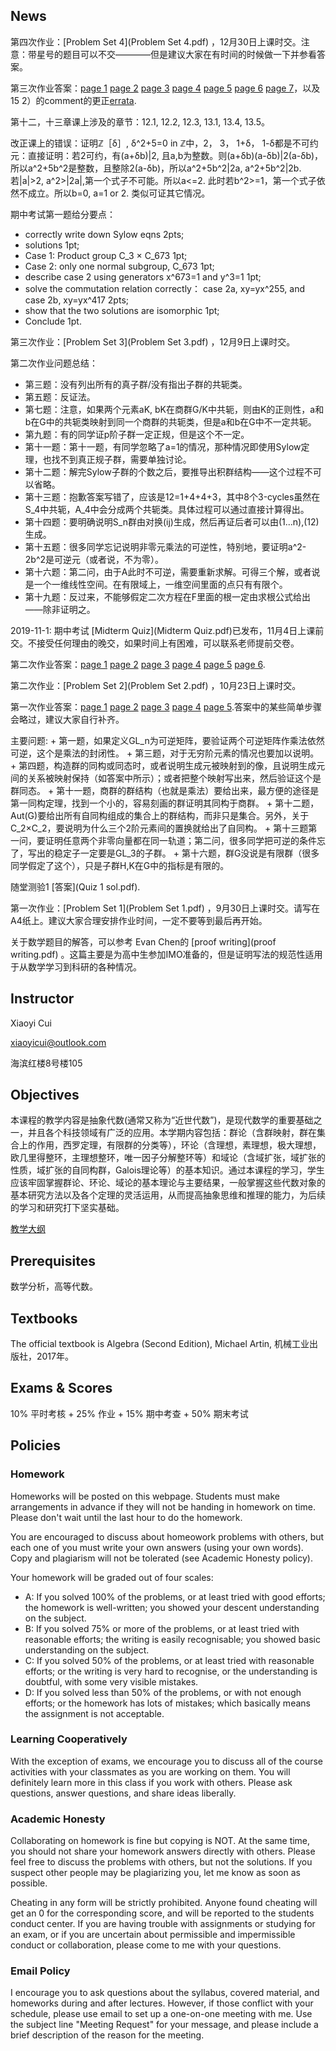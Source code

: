 
## News

第四次作业：[Problem Set 4](Problem Set 4.pdf) ，12月30日上课时交。注意：带星号的题目可以不交————但是建议大家在有时间的时候做一下并参看答案。


第三次作业答案：[page 1](3-1.JPG) [page 2](3-2.JPG) [page 3](3-3.JPG) [page 4](3-4.JPG) [page 5](3-5.JPG) [page 6](3-6.JPG) [page 7](3-7.JPG)，以及15 2）的comment的更正[errata](3-err.JPG).

第十二，十三章课上涉及的章节：12.1, 12.2, 12.3, 13.1, 13.4, 13.5。

改正课上的错误：证明ℤ［δ］, δ^2+5=0 in ℤ中，2， 3， 1+δ， 1-δ都是不可约元：直接证明：若2可约，有(a+δb)|2, 且a,b为整数。则(a+δb)(a-δb)|2(a-δb)，所以a^2+5b^2是整数，且整除2(a-δb)，所以a^2+5b^2|2a, a^2+5b^2|2b. 若|a|>2, a^2>|2a|,第一个式子不可能。所以a<=2. 此时若b^2>=1，第一个式子依然不成立。所以b=0, a=1 or 2. 类似可证其它情况。

期中考试第一题给分要点：
+ correctly write down Sylow eqns 2pts; 
+ solutions 1pt; 
+ Case 1: Product group C_3 × C_673 1pt; 
+ Case 2: only one normal subgroup, C_673 1pt; 
+ describe case 2 using generators x^673=1 and y^3=1 1pt; 
+ solve the commutation relation correctly： case 2a, xy=yx^255, and case 2b, xy=yx^417 2pts; 
+ show that the two solutions are isomorphic 1pt; 
+ Conclude 1pt.

第三次作业：[Problem Set 3](Problem Set 3.pdf) ，12月9日上课时交。

第二次作业问题总结：
+ 第三题：没有列出所有的真子群/没有指出子群的共轭类。
+ 第五题：反证法。
+ 第七题：注意，如果两个元素aK, bK在商群G/K中共轭，则由K的正则性，a和b在G中的共轭类映射到同一个商群的共轭类，但是a和b在G中不一定共轭。 
+ 第九题：有的同学证p阶子群一定正规，但是这个不一定。
+ 第十一题：第十一题，有同学忽略了a=1的情况，那种情况即使用Sylow定理，也找不到真正规子群，需要单独讨论。
+ 第十二题：解完Sylow子群的个数之后，要推导出积群结构——这个过程不可以省略。
+ 第十三题：抱歉答案写错了，应该是12=1+4+4+3，其中8个3-cycles虽然在S_4中共轭，A_4中会分成两个共轭类。具体过程可以通过直接计算得出。
+ 第十四题：要明确说明S_n群由对换(ij)生成，然后再证后者可以由(1...n),(12)生成。
+ 第十五题：很多同学忘记说明非零元乘法的可逆性，特别地，要证明a^2-2b^2是可逆元（或者说，不为零）。
+ 第十六题：第二问，由于A此时不可逆，需要重新求解。可得三个解，或者说是一个一维线性空间。在有限域上，一维空间里面的点只有有限个。
+ 第十九题：反过来，不能够假定二次方程在F里面的根一定由求根公式给出——除非证明之。

2019-11-1: 期中考试 [Midterm Quiz](Midterm Quiz.pdf)已发布，11月4日上课前交。不接受任何理由的晚交，如果时间上有困难，可以联系老师提前交卷。

第二次作业答案：[page 1](2-1.JPG) [page 2](2-2.JPG) [page 3](2-3.JPG) [page 4](2-4.JPG) [page 5](2-5.JPG) [page 6](2-6.JPG).

第二次作业：[Problem Set 2](Problem Set 2.pdf) ，10月23日上课时交。

第一次作业答案：[page 1](1-1.JPG) [page 2](1-2.JPG) [page 3](1-3.JPG) [page 4](1-4.JPG) [page 5](1-5.JPG).答案中的某些简单步骤会略过，建议大家自行补齐。 

主要问题:
	+ 第一题，如果定义GL_n为可逆矩阵，要验证两个可逆矩阵作乘法依然可逆，这个是乘法的封闭性。
	+ 第三题，对于无穷阶元素的情况也要加以说明。
	+ 第四题，构造群的同构或同态时，或者说明生成元被映射到的像，且说明生成元间的关系被映射保持（如答案中所示）；或者把整个映射写出来，然后验证这个是群同态。
	+ 第十一题，商群的群结构（也就是乘法）要给出来，最方便的途径是第一同构定理，找到一个小的，容易刻画的群证明其同构于商群。
	+ 第十二题，Aut(G)要给出所有自同构组成的集合上的群结构，而非只是集合。另外，关于C_2×C_2，要说明为什么三个2阶元素间的置换就给出了自同构。
	+ 第十三题第一问，要证明任意两个非零向量都在同一轨道；第二问，很多同学把可逆的条件忘了，写出的稳定子一定要是GL_3的子群。
	+ 第十六题，群G没说是有限群（很多同学假定了这个），只是子群H,K在G中的指标是有限的。



随堂测验1 [答案](Quiz 1 sol.pdf).

第一次作业：[Problem Set 1](Problem Set 1.pdf) ，9月30日上课时交。请写在A4纸上。建议大家合理安排作业时间，一定不要等到最后再开始。

关于数学题目的解答，可以参考 Evan Chen的 [proof writing](proof writing.pdf) 。这篇主要是为高中生参加IMO准备的，但是证明写法的规范性适用于从数学学习到科研的各种情况。

## Instructor

Xiaoyi Cui

xiaoyicui@outlook.com

海滨红楼8号楼105

## Objectives

本课程的教学内容是抽象代数(通常又称为“近世代数”)，是现代数学的重要基础之一，并且各个科技领域有广泛的应用。本学期内容包括：群论（含群映射，群在集合上的作用，西罗定理，有限群的分类等），环论（含理想，素理想，极大理想，欧几里得整环，主理想整环，唯一因子分解整环等）和域论（含域扩张，域扩张的性质，域扩张的自同构群，Galois理论等）的基本知识。通过本课程的学习，学生应该牢固掌握群论、环论、域论的基本理论与主要结果，一般掌握这些代数对象的基本研究方法以及各个定理的灵活运用，从而提高抽象思维和推理的能力，为后续的学习和研究打下坚实基础。

[教学大纲](代数学_2019.doc)

## Prerequisites

数学分析，高等代数。

## Textbooks

The official textbook is Algebra (Second Edition), Michael Artin, 机械工业出版社，2017年。

## Exams & Scores

10% 平时考核 + 25% 作业 + 15% 期中考查 + 50% 期末考试

## Policies

### Homework

Homeworks will be posted on this webpage. Students must make arrangements in advance if they will not be handing in homework on time. Please don't wait until the last hour to do the homework.

You are encouraged to discuss about homeowork problems with others, but each one of you must write your own answers (using your own words). Copy and plagiarism will not be tolerated (see Academic Honesty policy).

Your homework will be graded out of four scales:

+ A: If you solved 100% of the problems, or at least tried with good efforts; the homework is well-written; you showed your descent understanding on the subject. 
+ B: If you solved 75% or more of the problems, or at least tried with reasonable efforts; the writing is easily recognisable; you showed basic understanding on the subject. 
+ C: If you solved 50% of the problems, or at least tried with reasonable efforts; or the writing is very hard to recognise, or the understanding is doubtful, with some very visible mistakes. 
+ D: If you solved less than 50% of the problems, or with not enough efforts; or the homework has lots of mistakes; which basically means the assignment is not acceptable. 

### Learning Cooperatively

With the exception of exams, we encourage you to discuss all of the course activities with your classmates as you are working on them. You will definitely learn more in this class if you work with others. Please ask questions, answer questions, and share ideas liberally.

### Academic Honesty

Collaborating on homework is fine but copying is NOT. At the same time, you should not share your homework answers directly with others. Please feel free to discuss the problems with others, but not the solutions. If you suspect other people may be plagiarizing you, let me know as soon as possible. 

Cheating in any form will be strictly prohibited. Anyone found cheating will get an 0 for the corresponding score, and will be reported to the students conduct center. If you are having trouble with assignments or studying for an exam, or if you are uncertain about permissible and impermissible conduct or collaboration, please come to me with your questions.

### Email Policy

I encourage you to ask questions about the syllabus, covered material, and homeworks during and after lectures. However, if those conflict with your schedule, please use email to set up a one-on-one meeting with me. Use the subject line "Meeting Request" for your message, and please include a brief description of the reason for the meeting.
